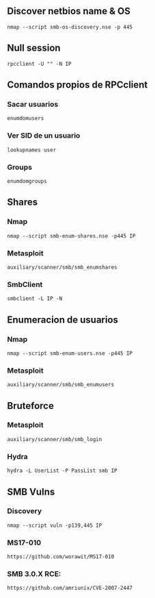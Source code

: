 ## Discover netbios name & OS 
```
nmap --script smb-os-discovery.nse -p 445 
```
## Null session
```
rpcclient -U "" -N IP
```

## Comandos propios de RPCclient
### Sacar usuarios
```
enumdomusers
```
### Ver SID de un usuario
```
lookupnames user
```
### Groups
```
enumdomgroups
```		
## Shares
### Nmap
```
nmap --script smb-enum-shares.nse -p445 IP
```
### Metasploit
```
auxiliary/scanner/smb/smb_enumshares
```
### SmbClient
```
smbclient -L IP -N
```

## Enumeracion de usuarios
### Nmap
```
nmap --script smb-enum-users.nse -p445 IP
```
### Metasploit
```
auxiliary/scanner/smb/smb_enumusers
```		
## Bruteforce
### Metasploit
```
auxiliary/scanner/smb/smb_login
```
### Hydra
```
hydra -L UserList -P PassList smb IP
```
## SMB Vulns
### Discovery
```
nmap --script vuln -p139,445 IP
```
### MS17-010
```
https://github.com/worawit/MS17-010
```
### SMB 3.0.X RCE:				
```
https://github.com/amriunix/CVE-2007-2447
```
